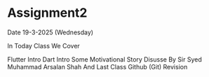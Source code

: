 # Assignment2

Date 19-3-2025 (Wednesday)



In Today Class We Cover

Flutter Intro
Dart Intro
Some Motivational Story Disusse By Sir Syed Muhammad Arsalan Shah
And Last Class Github (Git) Revision


